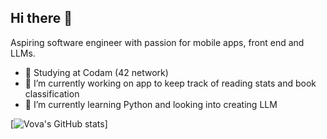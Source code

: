 ## Hi there 👋

Aspiring software engineer with passion for mobile apps, front end and LLMs.

- 🤔 Studying at Codam (42 network)
- 🔭 I’m currently working on app to keep track of reading stats and book classification
- 🌱 I’m currently learning Python and looking into creating LLM

[![Vova's GitHub stats](https://github-readme-stats.vercel.app/api?username=vovashko&show_icons=true)]

<!--
**vovashko/vovashko** is a ✨ _special_ ✨ repository because its `README.md` (this file) appears on your GitHub profile.

Here are some ideas to get you started:

- 🔭 I’m currently working on ...
- 🌱 I’m currently learning ...
- 👯 I’m looking to collaborate on ...
- 🤔 I’m looking for help with ...
- 💬 Ask me about ...
- 📫 How to reach me: ...
- 😄 Pronouns: ...
- ⚡ Fun fact: ...
-->
